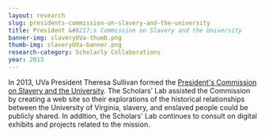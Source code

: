 ```yaml
---
layout: research
slug: presidents-commission-on-slavery-and-the-university
title: President &#8217;s Commission on Slavery and the University
banner-img: slaveryUVa-thumb.png
thumb-img: slaveryUVa-banner.png
research-category: Scholarly Collaborations
year: 2013
---
```


In 2013, UVa President Theresa Sullivan formed the [President's Commission on Slavery and the University](http://slavery.virginia.edu/). The Scholars’ Lab assisted the Commission by creating a web site so their explorations of the historical relationships between the University of Virginia, slavery, and enslaved people could be publicly shared. In addition, the Scholars' Lab continues to consult on digital exhibits and projects related to the mission.
